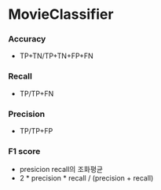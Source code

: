 # MovieClassifier

### Accuracy
- TP+TN/TP+TN+FP+FN

### Recall
- TP/TP+FN

### Precision
- TP/TP+FP

### F1 score
- presicion recall의 조화평균
- 2 * precision * recall / (precision + recall)
